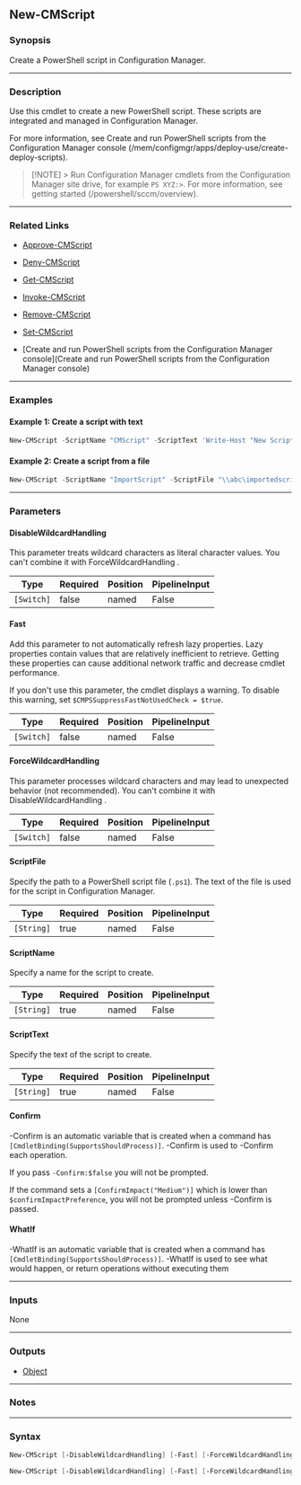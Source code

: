 New-CMScript
------------




### Synopsis
Create a PowerShell script in Configuration Manager.



---


### Description

Use this cmdlet to create a new PowerShell script. These scripts are integrated and managed in Configuration Manager.



For more information, see Create and run PowerShell scripts from the Configuration Manager console (/mem/configmgr/apps/deploy-use/create-deploy-scripts).



> [!NOTE] > Run Configuration Manager cmdlets from the Configuration Manager site drive, for example `PS XYZ:>`. For more information, see getting started (/powershell/sccm/overview).



---


### Related Links
* [Approve-CMScript](Approve-CMScript)



* [Deny-CMScript](Deny-CMScript)



* [Get-CMScript](Get-CMScript)



* [Invoke-CMScript](Invoke-CMScript)



* [Remove-CMScript](Remove-CMScript)



* [Set-CMScript](Set-CMScript)



* [Create and run PowerShell scripts from the Configuration Manager console](Create and run PowerShell scripts from the Configuration Manager console)





---


### Examples
#### Example 1: Create a script with text
```PowerShell
New-CMScript -ScriptName "CMScript" -ScriptText 'Write-Host "New Script"'
```

#### Example 2: Create a script from a file
```PowerShell
New-CMScript -ScriptName "ImportScript" -ScriptFile "\\abc\importedscript.ps1" -Fast
```



---


### Parameters
#### **DisableWildcardHandling**

This parameter treats wildcard characters as literal character values. You can't combine it with ForceWildcardHandling .






|Type      |Required|Position|PipelineInput|
|----------|--------|--------|-------------|
|`[Switch]`|false   |named   |False        |



#### **Fast**

Add this parameter to not automatically refresh lazy properties. Lazy properties contain values that are relatively inefficient to retrieve. Getting these properties can cause additional network traffic and decrease cmdlet performance.


If you don't use this parameter, the cmdlet displays a warning. To disable this warning, set `$CMPSSuppressFastNotUsedCheck = $true`.






|Type      |Required|Position|PipelineInput|
|----------|--------|--------|-------------|
|`[Switch]`|false   |named   |False        |



#### **ForceWildcardHandling**

This parameter processes wildcard characters and may lead to unexpected behavior (not recommended). You can't combine it with DisableWildcardHandling .






|Type      |Required|Position|PipelineInput|
|----------|--------|--------|-------------|
|`[Switch]`|false   |named   |False        |



#### **ScriptFile**

Specify the path to a PowerShell script file (`.ps1`). The text of the file is used for the script in Configuration Manager.






|Type      |Required|Position|PipelineInput|
|----------|--------|--------|-------------|
|`[String]`|true    |named   |False        |



#### **ScriptName**

Specify a name for the script to create.






|Type      |Required|Position|PipelineInput|
|----------|--------|--------|-------------|
|`[String]`|true    |named   |False        |



#### **ScriptText**

Specify the text of the script to create.






|Type      |Required|Position|PipelineInput|
|----------|--------|--------|-------------|
|`[String]`|true    |named   |False        |



#### **Confirm**
-Confirm is an automatic variable that is created when a command has ```[CmdletBinding(SupportsShouldProcess)]```.
-Confirm is used to -Confirm each operation.

If you pass ```-Confirm:$false``` you will not be prompted.


If the command sets a ```[ConfirmImpact("Medium")]``` which is lower than ```$confirmImpactPreference```, you will not be prompted unless -Confirm is passed.

#### **WhatIf**
-WhatIf is an automatic variable that is created when a command has ```[CmdletBinding(SupportsShouldProcess)]```.
-WhatIf is used to see what would happen, or return operations without executing them


---


### Inputs
None





---


### Outputs
* [Object](https://learn.microsoft.com/en-us/dotnet/api/System.Object)






---


### Notes




---


### Syntax
```PowerShell
New-CMScript [-DisableWildcardHandling] [-Fast] [-ForceWildcardHandling] -ScriptFile <String> -ScriptName <String> [-Confirm] [-WhatIf] [<CommonParameters>]
```
```PowerShell
New-CMScript [-DisableWildcardHandling] [-Fast] [-ForceWildcardHandling] -ScriptName <String> -ScriptText <String> [-Confirm] [-WhatIf] [<CommonParameters>]
```
